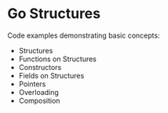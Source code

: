 # Go Structures

Code examples demonstrating basic concepts:

- Structures
- Functions on Structures
- Constructors
- Fields on Structures
- Pointers
- Overloading
- Composition
